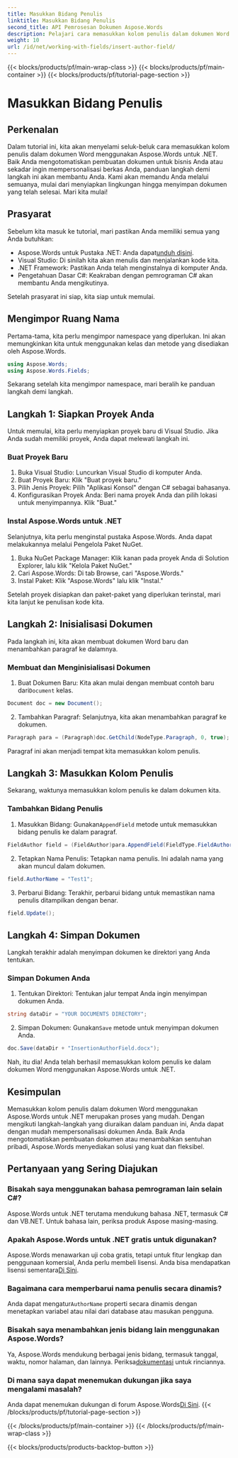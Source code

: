 ```yaml
---
title: Masukkan Bidang Penulis
linktitle: Masukkan Bidang Penulis
second_title: API Pemrosesan Dokumen Aspose.Words
description: Pelajari cara memasukkan kolom penulis dalam dokumen Word menggunakan Aspose.Words untuk .NET dengan panduan langkah demi langkah kami. Sempurna untuk mengotomatiskan pembuatan dokumen.
weight: 10
url: /id/net/working-with-fields/insert-author-field/
---
```


{{< blocks/products/pf/main-wrap-class >}}
{{< blocks/products/pf/main-container >}}
{{< blocks/products/pf/tutorial-page-section >}}

# Masukkan Bidang Penulis

## Perkenalan

Dalam tutorial ini, kita akan menyelami seluk-beluk cara memasukkan kolom penulis dalam dokumen Word menggunakan Aspose.Words untuk .NET. Baik Anda mengotomatiskan pembuatan dokumen untuk bisnis Anda atau sekadar ingin mempersonalisasi berkas Anda, panduan langkah demi langkah ini akan membantu Anda. Kami akan memandu Anda melalui semuanya, mulai dari menyiapkan lingkungan hingga menyimpan dokumen yang telah selesai. Mari kita mulai!

## Prasyarat

Sebelum kita masuk ke tutorial, mari pastikan Anda memiliki semua yang Anda butuhkan:

-  Aspose.Words untuk Pustaka .NET: Anda dapat[unduh disini](https://releases.aspose.com/words/net/).
- Visual Studio: Di sinilah kita akan menulis dan menjalankan kode kita.
- .NET Framework: Pastikan Anda telah menginstalnya di komputer Anda.
- Pengetahuan Dasar C#: Keakraban dengan pemrograman C# akan membantu Anda mengikutinya.

Setelah prasyarat ini siap, kita siap untuk memulai.

## Mengimpor Ruang Nama

Pertama-tama, kita perlu mengimpor namespace yang diperlukan. Ini akan memungkinkan kita untuk menggunakan kelas dan metode yang disediakan oleh Aspose.Words.

```csharp
using Aspose.Words;
using Aspose.Words.Fields;
```

Sekarang setelah kita mengimpor namespace, mari beralih ke panduan langkah demi langkah.

## Langkah 1: Siapkan Proyek Anda

Untuk memulai, kita perlu menyiapkan proyek baru di Visual Studio. Jika Anda sudah memiliki proyek, Anda dapat melewati langkah ini.

### Buat Proyek Baru

1. Buka Visual Studio: Luncurkan Visual Studio di komputer Anda.
2. Buat Proyek Baru: Klik "Buat proyek baru."
3. Pilih Jenis Proyek: Pilih "Aplikasi Konsol" dengan C# sebagai bahasanya.
4. Konfigurasikan Proyek Anda: Beri nama proyek Anda dan pilih lokasi untuk menyimpannya. Klik "Buat."

### Instal Aspose.Words untuk .NET

Selanjutnya, kita perlu menginstal pustaka Aspose.Words. Anda dapat melakukannya melalui Pengelola Paket NuGet.

1. Buka NuGet Package Manager: Klik kanan pada proyek Anda di Solution Explorer, lalu klik "Kelola Paket NuGet."
2. Cari Aspose.Words: Di tab Browse, cari "Aspose.Words."
3. Instal Paket: Klik "Aspose.Words" lalu klik "Instal."

Setelah proyek disiapkan dan paket-paket yang diperlukan terinstal, mari kita lanjut ke penulisan kode kita.

## Langkah 2: Inisialisasi Dokumen

Pada langkah ini, kita akan membuat dokumen Word baru dan menambahkan paragraf ke dalamnya.

### Membuat dan Menginisialisasi Dokumen

1.  Buat Dokumen Baru: Kita akan mulai dengan membuat contoh baru dari`Document` kelas.

```csharp
Document doc = new Document();
```

2. Tambahkan Paragraf: Selanjutnya, kita akan menambahkan paragraf ke dokumen.

```csharp
Paragraph para = (Paragraph)doc.GetChild(NodeType.Paragraph, 0, true);
```

Paragraf ini akan menjadi tempat kita memasukkan kolom penulis.

## Langkah 3: Masukkan Kolom Penulis

Sekarang, waktunya memasukkan kolom penulis ke dalam dokumen kita.

### Tambahkan Bidang Penulis

1.  Masukkan Bidang: Gunakan`AppendField` metode untuk memasukkan bidang penulis ke dalam paragraf.

```csharp
FieldAuthor field = (FieldAuthor)para.AppendField(FieldType.FieldAuthor, false);
```

2. Tetapkan Nama Penulis: Tetapkan nama penulis. Ini adalah nama yang akan muncul dalam dokumen.

```csharp
field.AuthorName = "Test1";
```

3. Perbarui Bidang: Terakhir, perbarui bidang untuk memastikan nama penulis ditampilkan dengan benar.

```csharp
field.Update();
```

## Langkah 4: Simpan Dokumen

Langkah terakhir adalah menyimpan dokumen ke direktori yang Anda tentukan.

### Simpan Dokumen Anda

1. Tentukan Direktori: Tentukan jalur tempat Anda ingin menyimpan dokumen Anda.

```csharp
string dataDir = "YOUR DOCUMENTS DIRECTORY";
```

2.  Simpan Dokumen: Gunakan`Save` metode untuk menyimpan dokumen Anda.

```csharp
doc.Save(dataDir + "InsertionAuthorField.docx");
```

Nah, itu dia! Anda telah berhasil memasukkan kolom penulis ke dalam dokumen Word menggunakan Aspose.Words untuk .NET.

## Kesimpulan

Memasukkan kolom penulis dalam dokumen Word menggunakan Aspose.Words untuk .NET merupakan proses yang mudah. Dengan mengikuti langkah-langkah yang diuraikan dalam panduan ini, Anda dapat dengan mudah mempersonalisasi dokumen Anda. Baik Anda mengotomatiskan pembuatan dokumen atau menambahkan sentuhan pribadi, Aspose.Words menyediakan solusi yang kuat dan fleksibel.

## Pertanyaan yang Sering Diajukan

### Bisakah saya menggunakan bahasa pemrograman lain selain C#?

Aspose.Words untuk .NET terutama mendukung bahasa .NET, termasuk C# dan VB.NET. Untuk bahasa lain, periksa produk Aspose masing-masing.

### Apakah Aspose.Words untuk .NET gratis untuk digunakan?

Aspose.Words menawarkan uji coba gratis, tetapi untuk fitur lengkap dan penggunaan komersial, Anda perlu membeli lisensi. Anda bisa mendapatkan lisensi sementara[Di Sini](https://purchase.aspose.com/temporary-license/).

### Bagaimana cara memperbarui nama penulis secara dinamis?

 Anda dapat mengatur`AuthorName` properti secara dinamis dengan menetapkan variabel atau nilai dari database atau masukan pengguna.

### Bisakah saya menambahkan jenis bidang lain menggunakan Aspose.Words?

 Ya, Aspose.Words mendukung berbagai jenis bidang, termasuk tanggal, waktu, nomor halaman, dan lainnya. Periksa[dokumentasi](https://reference.aspose.com/words/net/) untuk rinciannya.

### Di mana saya dapat menemukan dukungan jika saya mengalami masalah?

 Anda dapat menemukan dukungan di forum Aspose.Words[Di Sini](https://forum.aspose.com/c/words/8).
{{< /blocks/products/pf/tutorial-page-section >}}

{{< /blocks/products/pf/main-container >}}
{{< /blocks/products/pf/main-wrap-class >}}

{{< blocks/products/products-backtop-button >}}
